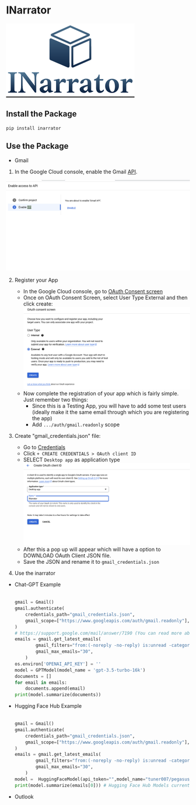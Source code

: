 # INarrator

![Logo](https://github.com/keenborder786/INarrator/blob/main/assets/Logo.png)



## Install the Package

```
pip install inarrator

```

## Use the Package

- Gmail

1. In the Google Cloud console, enable the Gmail [API](https://console.cloud.google.com/flows/enableapi?apiid=gmail.googleapis.com).

![](https://github.com/keenborder786/INarrator/blob/48034edb1934c7cdec3117f42a60d9b580c2713d/assets/Image_1_Gmail.png)


2. Register your App

    - In the Google Cloud console, go to [OAuth Consent screen](https://console.cloud.google.com/apis/credentials/consent)
    - Once on OAuth Consent Screen, select User Type External and then click create:
    ![](https://github.com/keenborder786/INarrator/blob/90abfdb444974c2dc2fb91be4afc86e288397564/assets/Image_2_Gmail.png)
    - Now complete the registration of your app which is fairly simple. Just remember two things:
        - Since this is a Testing App, you will have to add some test users (ideally make it the same email through which you are registering the app)
        - Add `.../auth/gmail.readonly` scope
3. Create "gmail_credentials.json" file:
    - Go to [Credentials](https://console.cloud.google.com/apis/credentials)
    - Click `+ CREATE CREDENTIALS > OAuth client ID`
    - SELECT `Desktop app` as application type
    ![](https://github.com/keenborder786/INarrator/blob/bca253b67bc6c3884aaf0815afd6ed3f9a80b3af/assets/Image_3_Gmail.png)
    - After this a pop up will appear which will have a option to DOWNLOAD OAuth Client JSON file.
    - Save the JSON and rename it to `gmail_credentials.json`

4. Use the inarrator 

- Chat-GPT Example

    ```python

    gmail = Gmail()
    gmail.authenticate(
        credentials_path="gmail_credentials.json",
        gmail_scope=["https://www.googleapis.com/auth/gmail.readonly"],
    )
    # https://support.google.com/mail/answer/7190 (You can read more about Gmail Filters)
    emails = gmail.get_latest_emails(
            gmail_filters="from:(-noreply -no-reply) is:unread -category:social -category:promotions -unsubscribe", # 
            gmail_max_emails="30",
        )
    os.environ['OPENAI_API_KEY'] = ''
    model = GPTModel(model_name = 'gpt-3.5-turbo-16k')
    documents = []
    for email in emails:
        documents.append(email)
    print(model.summarize(documents))

    ```

- Hugging Face Hub Example

    ```python

    gmail = Gmail()
    gmail.authenticate(
        credentials_path="gmail_credentials.json",
        gmail_scope=["https://www.googleapis.com/auth/gmail.readonly"],
    )
    emails = gmail.get_latest_emails(
            gmail_filters="from:(-noreply -no-reply) is:unread -category:social -category:promotions -unsubscribe",
            gmail_max_emails="30",
        )
    model =  HuggingFaceModel(api_token="",model_name="tuner007/pegasus_summarizer")
    print(model.summarize(emails[0])) # Hugging Face Hub Models currently can summarize one email at a time.
    ```



- Outlook


